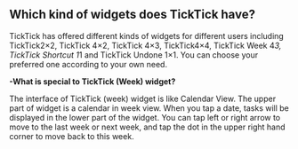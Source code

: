## Which kind of widgets does TickTick have?
TickTick has offered different kinds of widgets for different users including TickTick2×2, TickTick 4×2, TickTick 4×3, TickTick4×4, TickTick Week 4*3, TickTick Shortcut 1*1 and TickTick Undone 1×1. You can choose your preferred one according to your own need.


**-What is special to TickTick (Week) widget?**

The interface of TickTick (week) widget is like Calendar View. The upper part of widget is a calendar in week view. When you tap a date, tasks will be displayed in the lower part of the widget. You can tap left or right arrow to move to the last week or next week, and tap the dot in the upper right hand corner to move back to this week. 




